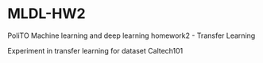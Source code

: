 # MLDL-HW2
PoliTO Machine learning and deep learning homework2 - Transfer Learning

Experiment in transfer learning for dataset Caltech101
